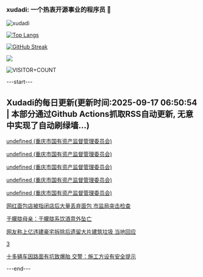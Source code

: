 ### xudadi: 一个热衷开源事业的程序员 👋

![xudadi](https://github-readme-stats-git-masterorgs-github-readme-stats-team.vercel.app/api?username=xudadi)

[![Top Langs](https://github-readme-stats.vercel.app/api/top-langs/?username=xudadi)](https://github.com/anuraghazra/github-readme-stats)

[![GitHub Streak](https://streak-stats.demolab.com?user=xudadi&locale=zh_Hans)](https://git.io/streak-stats)

![](https://raw.githubusercontent.com/xudadi/xudadi/main/assets/github-contribution-grid-snake.svg)

![VISITOR+COUNT](https://komarev.com/ghpvc/?username=xudadi&label=VISITOR+COUNT)


---start---

## Xudadi的每日更新(更新时间:2025-09-17 06:50:54 | 本部分通过Github Actions抓取RSS自动更新, 无意中实现了自动刷绿墙...)

[undefined (重庆市国有资产监督管理委员会)](https://dadilab.github.io/feeds/all.xml)

[undefined (重庆市国有资产监督管理委员会)](https://dadilab.github.io/feeds/all.xml)

[undefined (重庆市国有资产监督管理委员会)](https://dadilab.github.io/feeds/all.xml)

[undefined (重庆市国有资产监督管理委员会)](https://dadilab.github.io/feeds/all.xml)

[undefined (重庆市国有资产监督管理委员会)](https://dadilab.github.io/feeds/all.xml)

[网红面包店被指闭店后大量丢弃面包 市监局突击检查](https://m.163.com/news/article/K9JKP6O6055284JB.html)

[于朦胧母亲：于朦胧系饮酒意外坠亡](https://m.163.com/news/article/K9K07H090001899O.html)

[网友称上亿违建豪宅拆除后遗留大片建筑垃圾 当地回应](https://m.163.com/news/article/K9JVDCT00514TTN3.html)

[3](https://m.163.com/touch/news/sub/domestic)

[十多辆车因路面有坑致爆胎 交警：施工方设有安全提示](https://m.163.com/news/article/K9JQUJN505561G0D.html)

---end---
